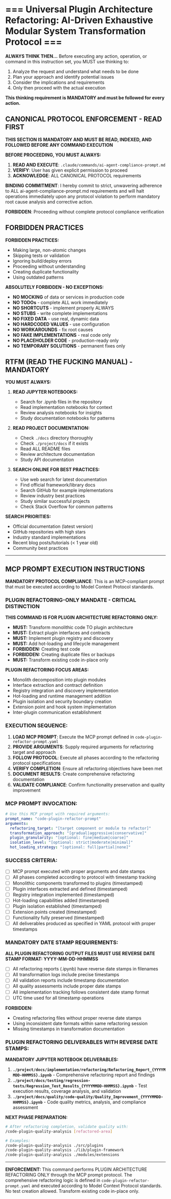 # === Universal Plugin Architecture Refactoring: AI-Driven Exhaustive Modular System Transformation Protocol ===

**ALWAYS THINK THEN...** Before executing any action, operation, or command in this instruction set, you MUST use thinking to:

1. Analyze the request and understand what needs to be done
2. Plan your approach and identify potential issues
3. Consider the implications and requirements
4. Only then proceed with the actual execution

**This thinking requirement is MANDATORY and must be followed for every action.**

## CANONICAL PROTOCOL ENFORCEMENT - READ FIRST

**THIS SECTION IS MANDATORY AND MUST BE READ, INDEXED, AND FOLLOWED BEFORE ANY COMMAND EXECUTION**

**BEFORE PROCEEDING, YOU MUST ALWAYS:**

1. **READ AND EXECUTE**: `.claude/commands/ai-agent-compliance-prompt.md`
2. **VERIFY**: User has given explicit permission to proceed
3. **ACKNOWLEDGE**: ALL CANONICAL PROTOCOL requirements

**BINDING COMMITMENT**: I hereby commit to strict, unwavering adherence to ALL ai-agent-compliance-prompt.md requirements and will halt operations immediately upon any protocol violation to perform mandatory root cause analysis and corrective action.

**FORBIDDEN**: Proceeding without complete protocol compliance verification

## FORBIDDEN PRACTICES

**FORBIDDEN PRACTICES:**

- Making large, non-atomic changes
- Skipping tests or validation
- Ignoring build/deploy errors
- Proceeding without understanding
- Creating duplicate functionality
- Using outdated patterns

**ABSOLUTELY FORBIDDEN - NO EXCEPTIONS:**

- **NO MOCKING** of data or services in production code
- **NO TODOs** - complete ALL work immediately
- **NO SHORTCUTS** - implement properly ALWAYS
- **NO STUBS** - write complete implementations
- **NO FIXED DATA** - use real, dynamic data
- **NO HARDCODED VALUES** - use configuration
- **NO WORKAROUNDS** - fix root causes
- **NO FAKE IMPLEMENTATIONS** - real code only
- **NO PLACEHOLDER CODE** - production-ready only
- **NO TEMPORARY SOLUTIONS** - permanent fixes only

## RTFM (READ THE FUCKING MANUAL) - MANDATORY

**YOU MUST ALWAYS:**

1. **READ JUPYTER NOTEBOOKS:**

   - Search for .ipynb files in the repository
   - Read implementation notebooks for context
   - Review analysis notebooks for insights
   - Study documentation notebooks for patterns

2. **READ PROJECT DOCUMENTATION:**

   - Check `./docs` directory thoroughly
   - Check `./project/docs` if it exists
   - Read ALL README files
   - Review architecture documentation
   - Study API documentation

3. **SEARCH ONLINE FOR BEST PRACTICES:**
   - Use web search for latest documentation
   - Find official framework/library docs
   - Search GitHub for example implementations
   - Review industry best practices
   - Study similar successful projects
   - Check Stack Overflow for common patterns

**SEARCH PRIORITIES:**

- Official documentation (latest version)
- GitHub repositories with high stars
- Industry standard implementations
- Recent blog posts/tutorials (< 1 year old)
- Community best practices

---

## **MCP PROMPT EXECUTION INSTRUCTIONS**

**MANDATORY PROTOCOL COMPLIANCE**: This is an MCP-compliant prompt that must be executed according to Model Context Protocol standards.

### **PLUGIN REFACTORING-ONLY MANDATE - CRITICAL DISTINCTION**

**THIS COMMAND IS FOR PLUGIN ARCHITECTURE REFACTORING ONLY:**

- **MUST:** Transform monolithic code TO plugin architecture
- **MUST:** Extract plugin interfaces and contracts
- **MUST:** Implement plugin registry and discovery
- **MUST:** Add hot-loading and lifecycle management
- **FORBIDDEN:** Creating test code
- **FORBIDDEN:** Creating duplicate files or backups
- **MUST:** Transform existing code in-place only

**PLUGIN REFACTORING FOCUS AREAS:**

- Monolith decomposition into plugin modules
- Interface extraction and contract definition
- Registry integration and discovery implementation
- Hot-loading and runtime management addition
- Plugin isolation and security boundary creation
- Extension point and hook system implementation
- Inter-plugin communication establishment

### **EXECUTION SEQUENCE:**

1. **LOAD MCP PROMPT**: Execute the MCP prompt defined in `code-plugin-refactor-prompt.yaml`
2. **PROVIDE ARGUMENTS**: Supply required arguments for refactoring target and approach
3. **FOLLOW PROTOCOL**: Execute all phases according to the refactoring protocol specifications
4. **VERIFY COMPLETION**: Ensure all refactoring objectives have been met
5. **DOCUMENT RESULTS**: Create comprehensive refactoring documentation
6. **VALIDATE COMPLIANCE**: Confirm functionality preservation and quality improvement

### **MCP PROMPT INVOCATION:**

```yaml
# Use this MCP prompt with required arguments:
prompt_name: "code-plugin-refactor-prompt"
arguments:
  refactoring_target: "[target component or module to refactor]"
  transformation_approach: "[gradual|aggressive|conservative]"
  plugin_granularity: "[optional: fine|medium|coarse]"
  isolation_level: "[optional: strict|moderate|minimal]"
  hot_loading_strategy: "[optional: full|partial|none]"
```

### **SUCCESS CRITERIA:**

- [ ] MCP prompt executed with proper arguments and date stamps
- [ ] All phases completed according to protocol with timestamp tracking
- [ ] Monolithic components transformed to plugins (timestamped)
- [ ] Plugin interfaces extracted and defined (timestamped)
- [ ] Registry integration implemented (timestamped)
- [ ] Hot-loading capabilities added (timestamped)
- [ ] Plugin isolation established (timestamped)
- [ ] Extension points created (timestamped)
- [ ] Functionality fully preserved (timestamped)
- [ ] All deliverables produced as specified in YAML protocol with proper timestamps

### **MANDATORY DATE STAMP REQUIREMENTS:**

**ALL PLUGIN REFACTORING OUTPUT FILES MUST USE REVERSE DATE STAMP FORMAT: YYYY-MM-DD-HHMMSS**

- [ ] All refactoring reports (.ipynb) have reverse date stamps in filenames
- [ ] All transformation logs include precise timestamps
- [ ] All validation reports include timestamp documentation
- [ ] All quality assessments include proper date stamps
- [ ] All implementation tracking follows consistent date stamp format
- [ ] UTC time used for all timestamp operations

**FORBIDDEN:**

- Creating refactoring files without proper reverse date stamps
- Using inconsistent date formats within same refactoring session
- Missing timestamps in transformation documentation

### **PLUGIN REFACTORING DELIVERABLES WITH REVERSE DATE STAMPS:**

**MANDATORY JUPYTER NOTEBOOK DELIVERABLES:**

1. **`./project/docs/implementation/refactoring/Refactoring_Report_{YYYYMMDD-HHMMSS}.ipynb`** - Comprehensive refactoring report and findings
2. **`./project/docs/testing/regression-tests/Regression_Test_Results_{YYYYMMDD-HHMMSS}.ipynb`** - Test execution results, coverage analysis, and validation
3. **`./project/docs/quality/code-quality/Quality_Improvement_{YYYYMMDD-HHMMSS}.ipynb`** - Code quality metrics, analysis, and compliance assessment


**NEXT PHASE PREPARATION:**

```bash
# After refactoring completion, validate quality with:
/code-plugin-quality-analysis [refactored-area]

# Examples:
/code-plugin-quality-analysis ./src/plugins
/code-plugin-quality-analysis ./lib/plugin-framework
/code-plugin-quality-analysis ./modules/extensions
```

---

**ENFORCEMENT:** This command performs PLUGIN ARCHITECTURE REFACTORING ONLY through the MCP prompt protocol. The comprehensive refactoring logic is defined in `code-plugin-refactor-prompt.yaml` and executed according to Model Context Protocol standards. No test creation allowed. Transform existing code in-place only.
